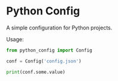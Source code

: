 # Python Config

A simple configuration for Python projects.

Usage:

```python
from python_config import Config

conf = Config('config.json')

print(conf.some.value)
```
